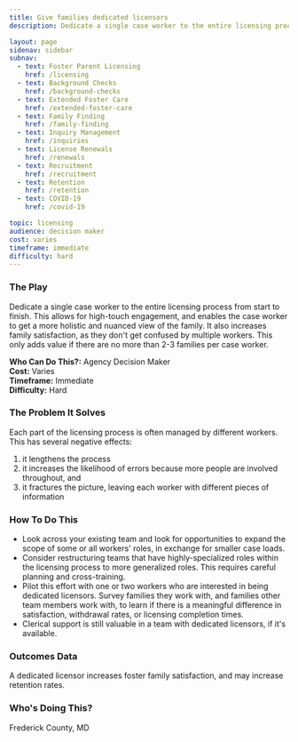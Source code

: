 ```yaml
---
title: Give families dedicated licensors
description: Dedicate a single case worker to the entire licensing process from start to finish

layout: page
sidenav: sidebar
subnav:
  - text: Foster Parent Licensing
    href: /licensing
  - text: Background Checks
    href: /background-checks
  - text: Extended Foster Care
    href: /extended-foster-care
  - text: Family Finding
    href: /family-finding
  - text: Inquiry Management
    href: /inquiries
  - text: License Renewals
    href: /renewals
  - text: Recruitment
    href: /recruitment
  - text: Retention
    href: /retention
  - text: COVID-19
    href: /covid-19

topic: licensing
audience: decision maker
cost: varies
timeframe: immediate
difficulty: hard
---
```



### The Play

Dedicate a single case worker to the entire licensing process from start to finish. This allows for high-touch engagement, and enables the case worker to get a more holistic and nuanced view of the family. It also increases family satisfaction, as they don't get confused by multiple workers. This only adds value if there are no more than 2-3 families per case worker. 

**Who Can Do This?:**
Agency Decision Maker<br />
**Cost:**
Varies<br />
**Timeframe:**
Immediate<br />
**Difficulty:**
Hard<br />

### The Problem It Solves

Each part of the licensing process is often managed by different workers. This has several negative effects: 
1. it lengthens the process
1. it increases the likelihood of errors because more people are involved throughout, and 
1. it fractures the picture, leaving each worker with different pieces of information

### How To Do This

* Look across your existing team and look for opportunities to expand the scope of some or all workers' roles, in exchange for smaller case loads.
* Consider restructuring teams that have highly-specialized roles within the licensing process to more generalized roles. This requires careful planning and cross-training.
* Pilot this effort with one or two workers who are interested in being dedicated licensors. Survey families they work with, and families other team members work with, to learn if there is a meaningful difference in satisfaction, withdrawal rates, or licensing completion times.
* Clerical support is still valuable in a team with dedicated licensors, if it's available.


### Outcomes Data

A dedicated licensor increases foster family satisfaction, and may increase retention rates.

### Who's Doing This?

Frederick County, MD